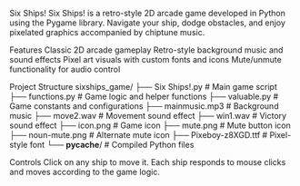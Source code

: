 Six Ships!
  Six Ships! is a retro-style 2D arcade game developed in Python using the Pygame library. Navigate your ship, dodge obstacles, and enjoy pixelated graphics accompanied by chiptune music.

Features
  Classic 2D arcade gameplay
  Retro-style background music and sound effects
  Pixel art visuals with custom fonts and icons
  Mute/unmute functionality for audio control

Project Structure
  sixships_game/
  ├── Six Ships!.py       # Main game script
  ├── functions.py        # Game logic and helper functions
  ├── valuable.py         # Game constants and configurations
  ├── mainmusic.mp3       # Background music
  ├── move2.wav           # Movement sound effect
  ├── win1.wav            # Victory sound effect
  ├── icon.png            # Game icon
  ├── mute.png            # Mute button icon
  ├── noun-mute.png       # Alternate mute icon
  ├── Pixeboy-z8XGD.ttf   # Pixel-style font
  └── __pycache__/        # Compiled Python files

Controls
  Click on any ship to move it.
Each ship responds to mouse clicks and moves according to the game logic.
